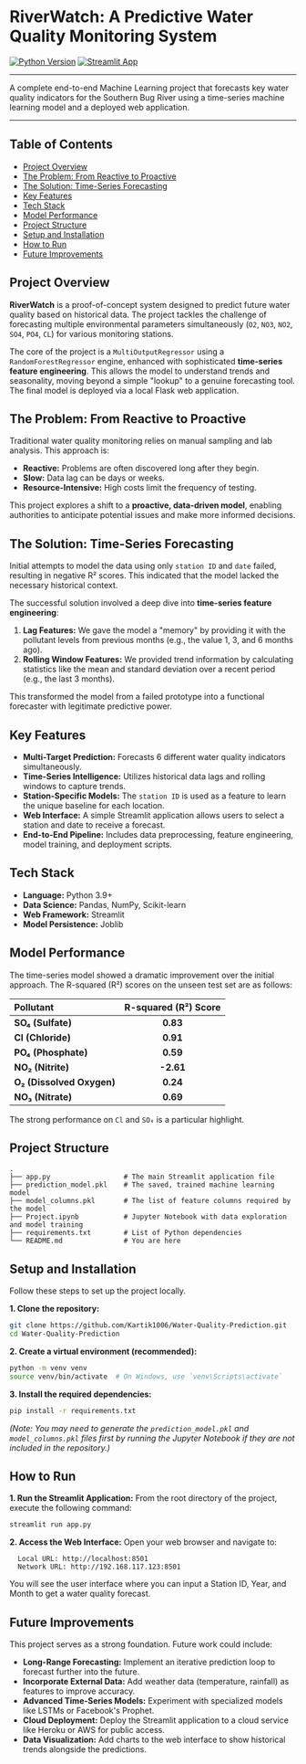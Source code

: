 # RiverWatch: A Predictive Water Quality Monitoring System

[![Python Version](https://img.shields.io/badge/Python-3.9+-blue?logo=python&logoColor=white)](https://www.python.org/)
[![Streamlit App](https://img.shields.io/badge/Streamlit-App-red?logo=streamlit&logoColor=white)](https://streamlit.io/)

---
A complete end-to-end Machine Learning project that forecasts key water quality indicators for the Southern Bug River using a time-series machine learning model and a deployed web application.

---

## Table of Contents
- [Project Overview](#project-overview)
- [The Problem: From Reactive to Proactive](#the-problem-from-reactive-to-proactive)
- [The Solution: Time-Series Forecasting](#the-solution-time-series-forecasting)
- [Key Features](#key-features)
- [Tech Stack](#tech-stack)
- [Model Performance](#model-performance)
- [Project Structure](#project-structure)
- [Setup and Installation](#setup-and-installation)
- [How to Run](#how-to-run)
- [Future Improvements](#future-improvements)

## Project Overview

**RiverWatch** is a proof-of-concept system designed to predict future water quality based on historical data. The project tackles the challenge of forecasting multiple environmental parameters simultaneously (`O2`, `NO3`, `NO2`, `SO4`, `PO4`, `CL`) for various monitoring stations.

The core of the project is a `MultiOutputRegressor` using a `RandomForestRegressor` engine, enhanced with sophisticated **time-series feature engineering**. This allows the model to understand trends and seasonality, moving beyond a simple "lookup" to a genuine forecasting tool. The final model is deployed via a local Flask web application.

## The Problem: From Reactive to Proactive

Traditional water quality monitoring relies on manual sampling and lab analysis. This approach is:
- **Reactive:** Problems are often discovered long after they begin.
- **Slow:** Data lag can be days or weeks.
- **Resource-Intensive:** High costs limit the frequency of testing.

This project explores a shift to a **proactive, data-driven model**, enabling authorities to anticipate potential issues and make more informed decisions.

## The Solution: Time-Series Forecasting

Initial attempts to model the data using only `station ID` and `date` failed, resulting in negative R² scores. This indicated that the model lacked the necessary historical context.

The successful solution involved a deep dive into **time-series feature engineering**:
1.  **Lag Features:** We gave the model a "memory" by providing it with the pollutant levels from previous months (e.g., the value 1, 3, and 6 months ago).
2.  **Rolling Window Features:** We provided trend information by calculating statistics like the mean and standard deviation over a recent period (e.g., the last 3 months).

This transformed the model from a failed prototype into a functional forecaster with legitimate predictive power.

## Key Features
- **Multi-Target Prediction:** Forecasts 6 different water quality indicators simultaneously.
- **Time-Series Intelligence:** Utilizes historical data lags and rolling windows to capture trends.
- **Station-Specific Models:** The `station ID` is used as a feature to learn the unique baseline for each location.
- **Web Interface:** A simple Streamlit application allows users to select a station and date to receive a forecast.
- **End-to-End Pipeline:** Includes data preprocessing, feature engineering, model training, and deployment scripts.

## Tech Stack
- **Language:** Python 3.9+
- **Data Science:** Pandas, NumPy, Scikit-learn
- **Web Framework:** Streamlit
- **Model Persistence:** Joblib

## Model Performance
The time-series model showed a dramatic improvement over the initial approach. The R-squared (R²) scores on the unseen test set are as follows:

| Pollutant              | R-squared (R²) Score |
|:-----------------------|:--------------------:|
| **SO₄ (Sulfate)**      | **0.83**             |
| **Cl (Chloride)**      | **0.91**             |
| **PO₄ (Phosphate)**    | **0.59**             |
| **NO₂ (Nitrite)**      | **-2.61**             |
| **O₂ (Dissolved Oxygen)** | **0.24**             |
| **NO₃ (Nitrate)**      | **0.69**             |

The strong performance on `Cl` and `SO₄` is a particular highlight.

## Project Structure
```
.
├── app.py                  # The main Streamlit application file
├── prediction_model.pkl    # The saved, trained machine learning model
├── model_columns.pkl       # The list of feature columns required by the model
├── Project.ipynb           # Jupyter Notebook with data exploration and model training
├── requirements.txt        # List of Python dependencies
└── README.md               # You are here
```

## Setup and Installation

Follow these steps to set up the project locally.

**1. Clone the repository:**
```bash
git clone https://github.com/Kartik1006/Water-Quality-Prediction.git
cd Water-Quality-Prediction
```

**2. Create a virtual environment (recommended):**
```bash
python -m venv venv
source venv/bin/activate  # On Windows, use `venv\Scripts\activate`
```

**3. Install the required dependencies:**
```bash
pip install -r requirements.txt
```
*(Note: You may need to generate the `prediction_model.pkl` and `model_columns.pkl` files first by running the Jupyter Notebook if they are not included in the repository.)*

## How to Run

**1. Run the Streamlit Application:**
From the root directory of the project, execute the following command:
```bash
streamlit run app.py
```

**2. Access the Web Interface:**
Open your web browser and navigate to:
```
  Local URL: http://localhost:8501
  Network URL: http://192.168.117.123:8501
```
You will see the user interface where you can input a Station ID, Year, and Month to get a water quality forecast.

## Future Improvements
This project serves as a strong foundation. Future work could include:
- **Long-Range Forecasting:** Implement an iterative prediction loop to forecast further into the future.
- **Incorporate External Data:** Add weather data (temperature, rainfall) as features to improve accuracy.
- **Advanced Time-Series Models:** Experiment with specialized models like LSTMs or Facebook's Prophet.
- **Cloud Deployment:** Deploy the Streamlit application to a cloud service like Heroku or AWS for public access.
- **Data Visualization:** Add charts to the web interface to show historical trends alongside the predictions.
